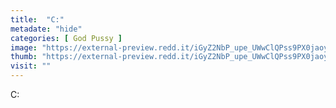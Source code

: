 ```yaml
---
title:  "C:"
metadate: "hide"
categories: [ God Pussy ]
image: "https://external-preview.redd.it/iGyZ2NbP_upe_UWwClQPss9PX0jaoy4eoRP43XDsJwk.jpg?auto=webp&s=425765ce74227303f695ef3ee69e28008da23c03"
thumb: "https://external-preview.redd.it/iGyZ2NbP_upe_UWwClQPss9PX0jaoy4eoRP43XDsJwk.jpg?width=320&crop=smart&auto=webp&s=ae32921f70e9de3597e6509c16f124093a4febdb"
visit: ""
---
```

C:
